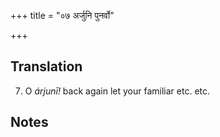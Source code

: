 +++
title = "०७ अर्जुनि पुनर्वो"

+++
## Translation
7. O *árjunī!* back again let your familiar etc. etc.

## Notes

